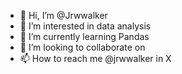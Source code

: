 - 👋 Hi, I’m @Jrwwalker
- 👀 I’m interested in data analysis
- 🌱 I’m currently learning Pandas
- 💞️ I’m looking to collaborate on 
- 📫 How to reach me @jrwwalker in X

<!---
Jrwwalker/Jrwwalker is a ✨ special ✨ repository because its `README.md` (this file) appears on your GitHub profile.
You can click the Preview link to take a look at your changes.
--->
